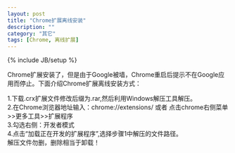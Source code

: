 ```yaml
---
layout: post
title: "Chrome扩展离线安装"
description: ""
category: "其它" 
tags: [Chrome, 离线扩展]
---
```

{% include JB/setup %}
<p>
Chrome扩展安装了，但是由于Google被墙，Chrome重启后提示不在Google应用而停止。下面介绍Chrome扩展离线安装方式：
</p>
<p>
1.下载.crx扩展文件修改后缀为.rar,然后利用Windows解压工具解压。<br>
2.在Chrome浏览器地址输入：chrome://extensions/ 或者 点击chrome右侧菜单>>更多工具>>扩展程序<br>
3.勾选右侧：开发者模式<br>
4.点击“加载正在开发的扩展程序”,选择步骤1中解压的文件路径。<br>
解压文件勿删，删除相当于卸载！
</p>
